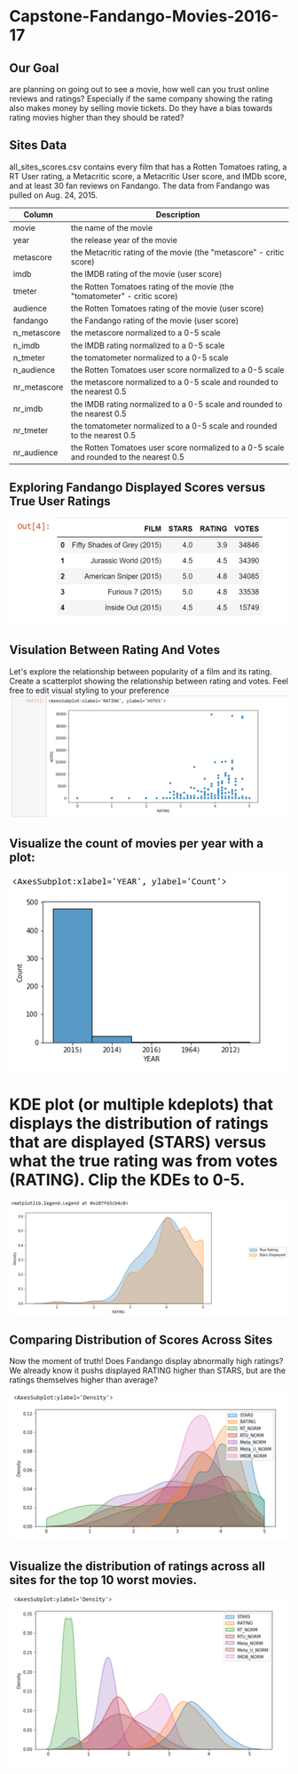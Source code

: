 # Capstone-Fandango-Movies-2016-17

## Our Goal
are planning on going out to see a movie, how well can you trust online reviews and ratings? Especially if the same company showing the rating also makes money by selling movie tickets.
Do they have a bias towards rating movies higher than they should be rated?
## Sites Data
all_sites_scores.csv contains every film that has a Rotten Tomatoes rating, a RT User rating, a Metacritic score, a Metacritic User score, and IMDb score, and at least 30 fan reviews on Fandango. The data from Fandango was pulled on Aug. 24, 2015.

Column | Description
--- | ---------
movie | the name of the movie
year | the release year of the movie
metascore | the Metacritic rating of the movie (the "metascore" - critic score)
imdb | the IMDB rating of the movie (user score)
tmeter | the Rotten Tomatoes rating of the movie (the "tomatometer" - critic score)
audience | the Rotten Tomatoes rating of the movie (user score)
fandango | the Fandango rating of the movie (user score)
n_metascore | the metascore normalized to a 0-5 scale
n_imdb | the IMDB rating normalized to a 0-5 scale
n_tmeter | the tomatometer normalized to a 0-5 scale
n_audience | the Rotten Tomatoes user score normalized to a 0-5 scale
nr_metascore | the metascore normalized to a 0-5 scale and rounded to the nearest 0.5
nr_imdb | the IMDB rating normalized to a 0-5 scale and rounded to the nearest 0.5
nr_tmeter | the tomatometer normalized to a 0-5 scale and rounded to the nearest 0.5
nr_audience | the Rotten Tomatoes user score normalized to a 0-5 scale and rounded to the nearest 0.5

## Exploring Fandango Displayed Scores versus True User Ratings
![](https://github.com/Wasif-M/Capstone-Fandango-Movies-2016-17/blob/main/Data.PNG)

## Visulation Between Rating And Votes
 Let's explore the relationship between popularity of a film and its rating. Create a scatterplot showing the relationship between rating and votes. Feel free to edit visual styling to your preference
 ![](https://github.com/Wasif-M/Capstone-Fandango-Movies-2016-17/blob/main/Rating%20And%20Votes.PNG)
 
 ## Visualize the count of movies per year with a plot:
 ![](https://github.com/Wasif-M/Capstone-Fandango-Movies-2016-17/blob/main/Movies%20per%20year.PNG)
 # KDE plot (or multiple kdeplots) that displays the distribution of ratings that are displayed (STARS) versus what the true rating was from votes (RATING). Clip the KDEs to 0-5.
 ![](https://github.com/Wasif-M/Capstone-Fandango-Movies-2016-17/blob/main/Stars.PNG)
 ## Comparing Distribution of Scores Across Sites
 
 Now the moment of truth! Does Fandango display abnormally high ratings? We already know it pushs displayed RATING higher than STARS, but are the ratings themselves higher than average?
 
 ![](https://github.com/Wasif-M/Capstone-Fandango-Movies-2016-17/blob/main/Kde%20plot.PNG)
 
 ## Visualize the distribution of ratings across all sites for the top 10 worst movies.
 
 ![](https://github.com/Wasif-M/Capstone-Fandango-Movies-2016-17/blob/main/result.PNG)
 
 
 
 
 
 
 
 
 
 
 
